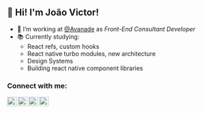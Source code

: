 ## 👋 Hi! I'm João Victor!
-  💼 I’m working at [@Avanade](https://www.avanade.com/pt-br/) as _Front-End Consultant Developer_
- 📚 Currently studying:
  - React refs, custom hooks
  - React native turbo modules, new architecture
  - Design Systems 
  - Building react native component libraries

### Connect with me:

[<img align="left" alt="thejoaov | LinkedIn" width="22px" src="https://cdn.jsdelivr.net/npm/simple-icons@v3/icons/linkedin.svg" />][linkedin]
[<img align="left" alt="thejoaov | Medium" width="22px" src="https://cdn.jsdelivr.net/npm/simple-icons@v3/icons/medium.svg" />][medium]
[<img align="left" alt="thejoaov | Twitter" width="22px" src="https://cdn.jsdelivr.net/npm/simple-icons@v3/icons/twitter.svg" />][twitter]
[<img align="left" alt="thejoaov | Instagram" width="22px" src="https://cdn.jsdelivr.net/npm/simple-icons@v3/icons/instagram.svg" />][instagram]

  
[linkedin]: https://linkedin.com/in/thejoaov
[medium]: https://medium.com/@thejoaov
[instagram]: https://instagram.com/thejoaov
[twitter]: https://twitter.com/thejoaov
